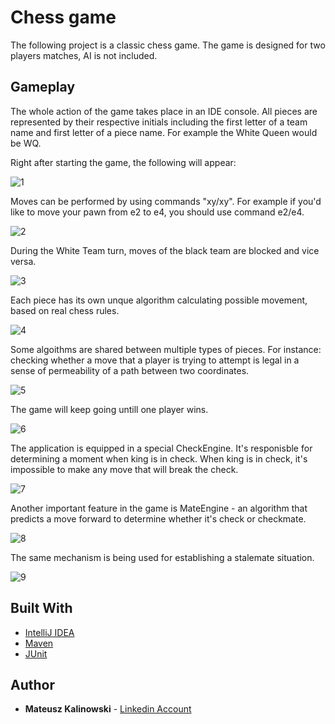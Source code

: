 # Chess game

The following project is a classic chess game. The game is designed for two players matches, AI is not included. 

## Gameplay

The whole action of the game takes place in an IDE console. 
All pieces are represented by their respective initials including the first letter of a team name and first letter of a piece name. For example the White Queen would be WQ.

Right after starting the game, the following will appear: 

![1](https://user-images.githubusercontent.com/30430556/35797915-856c9c8a-0a61-11e8-8de9-450debf789d1.png)

Moves can be performed by using commands "xy/xy". For example if you'd like to move your pawn from e2 to e4, you should use command e2/e4.

![2](https://user-images.githubusercontent.com/30430556/35797948-9c468646-0a61-11e8-82c7-68c81edc878e.png)

During the White Team turn, moves of the black team are blocked and vice versa.

![3](https://user-images.githubusercontent.com/30430556/35798000-cc9d9e1a-0a61-11e8-96d6-affce7a638c4.png)

Each piece has its own unque algorithm calculating possible movement, based on real chess rules.

![4](https://user-images.githubusercontent.com/30430556/35798018-dbd4ea46-0a61-11e8-9b08-0234cefb8708.png)

Some algoithms are shared between multiple types of pieces. For instance: checking whether a move that a player is trying to attempt is legal in a sense of permeability of a path between two coordinates.

![5](https://user-images.githubusercontent.com/30430556/35798030-e2f9a94c-0a61-11e8-8e43-5537250624d2.png)

The game will keep going untill one player wins.

![6](https://user-images.githubusercontent.com/30430556/35798041-e990a828-0a61-11e8-8c31-7a30ed716008.png)

The application is equipped in a special CheckEngine. It's responisble for determining a moment when king is in check. When king is in check, it's impossible to make any move that will break the check.

![7](https://user-images.githubusercontent.com/30430556/35798050-f015c412-0a61-11e8-9028-65eab85ef19e.png)

Another important feature in the game is MateEngine - an algorithm that predicts a move forward to determine whether it's check or checkmate.

![8](https://user-images.githubusercontent.com/30430556/35798071-fe072cbe-0a61-11e8-85a3-ca070db62cf7.png)

The same mechanism is being used for establishing a stalemate situation. 

![9](https://user-images.githubusercontent.com/30430556/35815613-34d80268-0a99-11e8-93d3-187a91431f94.png)




## Built With

* [IntelliJ IDEA](https://www.jetbrains.com/idea/)
* [Maven](https://maven.apache.org/)
* [JUnit](http://junit.org/junit5/)

## Author

* **Mateusz Kalinowski** - [Linkedin Account](https://www.linkedin.com/in/mateusz-kalinowski-ba1544ba/)

